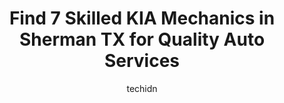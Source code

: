 ---
layout: ampstory
image: https://images.unsplash.com/photo-1504215680853-026ed2a45def?ixlib=rb-4.0.3&ixid=MnwxMjA3fDB8MHxwaG90by1wYWdlfHx8fGVufDB8fHx8&auto=format&fit=crop&w=640&h=853&q=80
author: techidn
featured: false
description: For top-quality automotive repairs and maintenance, visit the 7 best KIA Mechanic in Sherman TX, USA. Their reputation for excellence and their dedication to customer satisfaction make them 
title: Find 7 Skilled KIA Mechanics in Sherman TX for Quality Auto Services
cover:
   title: Find 7 Skilled KIA Mechanics in Sherman TX for Quality Auto Services
   subtitle: Rickpate
   background: https://images.unsplash.com/photo-1504215680853-026ed2a45def?ixlib=rb-4.0.3&ixid=MnwxMjA3fDB8MHxwaG90by1wYWdlfHx8fGVufDB8fHx8&auto=format&fit=crop&w=640&h=853&q=80

pages: 
 - layout: thirds
   top: <h1>#1 Car-Mart of Sherman</h1>
   bottom: "<p>Very nice and welcoming  folks made me and my wife feel welcomed they are not like other car dealerships  the vehicle we agreed on is great they did not push me to a vehi</p>"
   background: https://www.knot35.com/toplist/wp-content/uploads/2023/06/best-kia-mechanic-1-in-sherman-tx-1685831157.jpeg
   backgroundblur: true
 - layout: thirds
   top: <h1>#2 Vanguard Buick GMC of Sherman</h1>
   bottom: "<p>3314 Texoma Pkwy, Sherman, TX 75090, United States</p>"
   background: https://www.knot35.com/toplist/wp-content/uploads/2023/06/best-kia-mechanic-2-in-sherman-tx-1685831158.jpeg
   cta:
      link: https://www.knot35.com/toplist/find-7-skilled-kia-mechanics-in-sherman-tx-for-quality-auto-services/
      text: Find 7 Skilled KIA Mechanics in Sherman TX for Quality Auto Services
 - layout: thirds
   top: <h1>#3 Kwik Kar @ Sherman</h1>
   bottom: "<p>1909 N Loy Lake Rd, Sherman, TX 75090, United States</p>"
   background: https://www.knot35.com/toplist/wp-content/uploads/2023/06/best-kia-mechanic-3-in-sherman-tx-1685831158.jpeg
   cta:
      link: https://www.knot35.com/toplist/find-7-skilled-kia-mechanics-in-sherman-tx-for-quality-auto-services/
      text: Find 7 Skilled KIA Mechanics in Sherman TX for Quality Auto Services
 - layout: thirds
   top: <h1>#4 Vanguard Buick GMC of Sherman Service Center</h1>
   bottom: "<p>3314 Texoma Pkwy, Sherman, TX 75090, United States</p>"
   background: https://images.unsplash.com/photo-1609083590460-7b8cc0ca65f8?ixlib=rb-4.0.3&ixid=MnwxMjA3fDB8MHxwaG90by1wYWdlfHx8fGVufDB8fHx8&auto=format&fit=crop&w=640&h=853&q=80
   cta:
      link: https://www.knot35.com/toplist/find-7-skilled-kia-mechanics-in-sherman-tx-for-quality-auto-services/
      text: Find 7 Skilled KIA Mechanics in Sherman TX for Quality Auto Services
 - layout: thirds
   top: <h1>#5 Ellis Auto</h1>
   bottom: "<p>415 E Houston St, Sherman, TX 75090, United States</p>"
   background: https://images.unsplash.com/photo-1533735380053-eb8d0759b24a?ixlib=rb-4.0.3&ixid=MnwxMjA3fDB8MHxwaG90by1wYWdlfHx8fGVufDB8fHx8&auto=format&fit=crop&w=640&h=853&q=80
   cta:
      link: https://www.knot35.com/toplist/find-7-skilled-kia-mechanics-in-sherman-tx-for-quality-auto-services/
      text: Find 7 Skilled KIA Mechanics in Sherman TX for Quality Auto Services
 - layout: thirds
   top: <h1>#6 Grease & Go</h1>
   bottom: "<p>1732 N Loy Lake Rd, Sherman, TX 75090, United States</p>"
   background: https://images.unsplash.com/photo-1547366785-564103df7e13?ixlib=rb-4.0.3&ixid=MnwxMjA3fDB8MHxwaG90by1wYWdlfHx8fGVufDB8fHx8&auto=format&fit=crop&w=640&h=853&q=80
   cta:
      link: https://www.knot35.com/toplist/find-7-skilled-kia-mechanics-in-sherman-tx-for-quality-auto-services/
      text: Find 7 Skilled KIA Mechanics in Sherman TX for Quality Auto Services
 - layout: thirds
   top: <h1>#7 Budget Glass Inc</h1>
   bottom: "<p>432 N Rusk St, Sherman, TX 75090, United States</p>"
   background: https://images.unsplash.com/photo-1553949345-eb786bb3f7ba?ixlib=rb-4.0.3&ixid=MnwxMjA3fDB8MHxwaG90by1wYWdlfHx8fGVufDB8fHx8&auto=format&fit=crop&w=640&h=853&q=80
   cta:
      link: https://www.knot35.com/toplist/find-7-skilled-kia-mechanics-in-sherman-tx-for-quality-auto-services/
      text: Find 7 Skilled KIA Mechanics in Sherman TX for Quality Auto Services
 - layout: thirds
   middle: Continue reading...
   background: https://images.unsplash.com/photo-1608501821300-4f99e58bba77?ixlib=rb-4.0.3&ixid=MnwxMjA3fDB8MHxwaG90by1wYWdlfHx8fGVufDB8fHx8&auto=format&fit=crop&w=640&h=853&q=80
   cta:
      link: https://www.knot35.com/toplist/find-7-skilled-kia-mechanics-in-sherman-tx-for-quality-auto-services/
      text: Find 7 Skilled KIA Mechanics in Sherman TX for Quality Auto Services
      
---